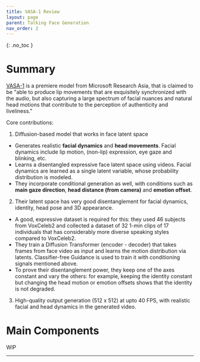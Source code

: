 ```yaml
---
title: VASA-1 Review
layout: page
parent: Talking Face Generation
nav_order: 2
---
```


{: .no_toc }

# Summary

[VASA-1] is a premiere model from Microsoft Research Asia, that is claimed to be "able to produce lip movements that are exquisitely synchronized with the audio, but also capturing a large spectrum of facial nuances and natural head motions that contribute to the perception of authenticity and liveliness."

Core contributions:
1. Diffusion-based model that works in face latent space
  * Generates realistic __facial dynamics__ and __head movements__. Facial dynamics include lip motion, (non-lip) expression, eye gaze and blinking, etc.
  * Learns a disentangled expressive face latent space using videos. Facial dynamics are learned as a single latent variable, whose probability distribution is modeled.
  * They incorporate conditional generation as well, with conditions such as __main gaze direction__, __head distance (from camera)__ and __emotion offset__.
2. Their latent space has very good disentanglement for facial dynamics, identity, head pose and 3D appearance.
  * A good, expressive dataset is required for this: they used 46 subjects from VoxCeleb2 and collected a dataset of 32 1-min clips of 17 individuals that has considerably more diverse speaking styles compared to VoxCeleb2.
  * They train a Diffusion Transformer (encoder - decoder) that takes frames from face video as input and learns the motion distribution via latents. Classifier-free Guidance is used to train it with conditioning signals mentioned above.
  * To prove their disentanglement power, they keep one of the axes constant and vary the others: for example, keeping the identity constant but changing the head motion or emotion offsets shows that the identity is not degraded.
3. High-quality output generation (512 x 512) at upto 40 FPS, with realistic facial and head dynamics in the generated video.


# Main Components

WIP



----

[VASA-1]: https://www.microsoft.com/en-us/research/project/vasa-1/